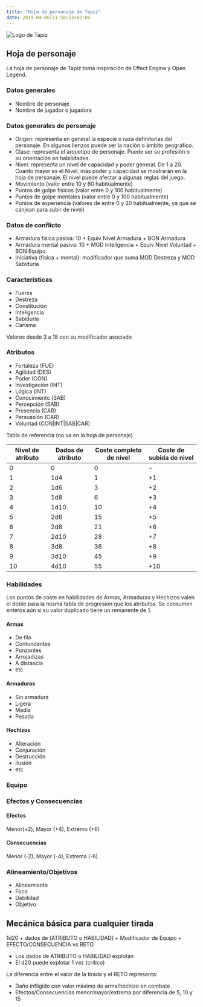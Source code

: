 ```yaml
---
title: "Hoja de personaje de Tapiz"
date: 2019-04-06T11:58:13+02:00
---
```


![Logo de Tapiz](/tapiz/images/logo-tapiz-bw.png)

## Hoja de personaje

La hoja de personaje de Tapiz toma inspiración de Effect Engine y Open Legend.

### Datos generales

- Nombre de personaje
- Nombre de jugador o jugadora

### Datos generales de personaje

- Origen: representa en general la especie o raza definitorias del personaje. En algunos lienzos puede ser la nación o ámbito geográfico.
- Clase: representa el arquetipo de personaje. Puede ser su profesión o su orientación en habilidades.
- Nivel: representa un nivel de capacidad y poder general. De 1 a 20. Cuanto mayor es el Nivel, más poder y capacidad se mostrarán en la hoja de personaje. El nivel puede afectar a algunas reglas del juego.
- Movimiento (valor entre 10 y 60 habitualmente)
- Puntos de golpe físicos (valor entre 0 y 100 habitualmente)
- Puntos de golpe mentales (valor entre 0 y 100 habitualmente)
- Puntos de experiencia (valores de entre 0 y 20 habitualmente, ya que se canjean para subir de nivel)

### Datos de conflicto

- Armadura física pasiva: 10 + Equiv Nivel Armadura + BON Armadura
- Armadura mental pasiva: 10 + MOD Inteligencia + Equiv Nivel Voluntad + BON Equipo
- Iniciativa (física + mental): modificador que suma MOD Destreza y MOD Sabiduría

### Características

- Fuerza
- Destreza
- Constitución
- Inteligencia
- Sabiduría
- Carisma

Valores desde 3 a 18 con su modificador asociado

### Atributos

- Fortaleza (FUE)
- Agilidad (DES)
- Poder (CON)
- Investigación (INT)
- Lógica (INT)
- Conocimiento (SAB)
- Percepción (SAB)
- Presencia (CAR)
- Persuasión (CAR)
- Voluntad (CON|INT|SAB|CAR)

Tabla de referencia (no va en la hoja de personaje)

| **Nivel de atributo**  |**Dados de atributo**  |**Coste completo de nivel**|**Coste de subida de nivel**|
|------------|-------------------|------------------------------------|----|
| 0          | 0               | 0  | -   |
| 1          | 1d4             | 1  | +1  |
| 2          | 1d6             | 3  | +2  |
| 3          | 1d8             | 6  | +3  |
| 4          | 1d10            | 10 | +4  |
| 5          | 2d6             | 15 | +5  |
| 6          | 2d8             | 21 | +6  |
| 7          | 2d10            | 28 | +7  |
| 8          | 3d8             | 36 | +8  |
| 9          | 3d10            | 45 | +9  |
| 10         | 4d10            | 55 | +10 |

### Habilidades

Los puntos de coste en habilidades de Armas, Armaduras y Hechizos valen el doble para la misma tabla de progresión que los atributos. Se consumen enteros aún si su valor duplicado tiene un remanente de 1.

#### Armas

- De filo
- Contundentes
- Punzantes
- Arrojadizas
- A distancia
- etc

#### Armaduras

- Sin armadura
- Ligera
- Media
- Pesada

#### Hechizos

- Alteración
- Conjuración
- Destrucción
- Ilusión
- etc

### Equipo

### Efectos y Consecuencias

#### Efectos
Menor(+2), Mayor (+4), Extremo (+6)

#### Consecuencias
Menor (-2), Mayor (-4), Extrema (-6)

### Alineamiento/Objetivos

- Alineamiento
- Foco
- Debilidad
- Objetivo

## Mecánica básica para cualquier tirada

1d20 + dados de [ATRIBUTO o HABILIDAD] + Modificador de Equipo + EFECTO/CONSECUENCIA vs RETO
- Los dados de ATRIBUTO o HABILIDAD explotan
- El d20 puede explotar 1 vez (crítico)

La diferencia entre el valor de la tirada y el RETO representa:

- Daño infligido con valor máximo de arma/hechizo en combate
- Efectos/Consecuencias menor/mayor/extrema por diferencia de 5, 10 y 15
